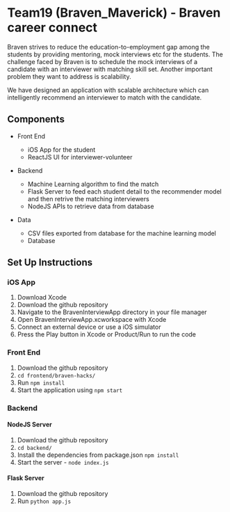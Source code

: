 # Team19 (Braven_Maverick) - Braven career connect

Braven strives to reduce the education-to-employment gap among the students by providing mentoring, mock interviews etc for the students. The challenge faced by Braven is to schedule the mock interviews of a candidate with an interviewer with matching skill set. Another important problem they want to address is scalability. 

We have designed an application with scalable  architecture which can intelligently recommend an interviewer to match with the candidate.

## Components
* Front End 
  * iOS App for the student
  * ReactJS UI for interviewer-volunteer

* Backend 
  * Machine Learning algorithm to find the match
  * Flask Server to feed each student detail to the recommender model and then retrive the matching interviewers
  * NodeJS APIs to retrieve data from database
  
* Data
  * CSV files exported from database for the machine learning model
  * Database

## Set Up Instructions
### iOS App
1. Download Xcode
1. Download the github repository
1. Navigate to the BravenInterviewApp directory in your file manager
1. Open BravenInterviewApp.xcworkspace with Xcode
1. Connect an external device or use a iOS simulator
1. Press the Play button in Xcode or Product/Run to run the code
 
### Front End
1. Download the github repository
1. ```cd frontend/braven-hacks/```
1. Run  ```npm install```
1. Start the application using ```npm start```
   
### Backend
#### NodeJS Server
1. Download the github repository
1. ```cd backend/```
1. Install the dependencies from package.json  ```npm install```
1. Start the server -  ```node index.js```
#### Flask Server
1. Download the github repository
1. Run ```python app.js```
 
 
